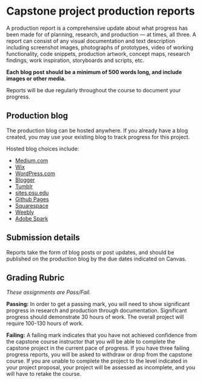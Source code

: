 # Capstone project production reports

A production report is a comprehensive update about what progress has been made for of planning, research, and production — at times, all three. A report can consist of any visual documentation and text description including screenshot images, photographs of prototypes, video of working functionality, code snippets, production artwork, concept maps, research findings, work inspiration, storyboards and scripts, etc.

**Each blog post should be a minimum of 500 words long, and include images or other media.**

Reports will be due regularly throughout the course to document your progress.

## Production blog

The production blog can be hosted anywhere. If you already have a blog created, you may use your existing blog to track progress for this project.

Hosted blog choices include:

- [Medium.com](http://medium.com)
- [Wix](https://www.wix.com/)
- [WordPress.com](http://wordpress.com)
- [Blogger](https://www.blogger.com)
- [Tumblr](https://www.tumblr.com/)
- [sites.psu.edu](https://sites.psu.edu)
- [Github Pages](https://pages.github.com/)
- [Squarespace](http://squarespace.com)
- [Weebly](https://www.weebly.com/)
- [Adobe Spark](https://spark.adobe.com/)

## Submission details

Reports take the form of blog posts or post updates, and should be published on the production blog by the due dates indicated on Canvas.

## Grading Rubric

*These assignments are Pass/Fail.*

**Passing:** In order to get a passing mark, you will need to show significant progress in research and production through documentation. Significant progress should demonstrate 30 hours of work. The overall project will require 100-130 hours of work.

**Failing:** A failing mark indicates that you have not achieved confidence from the capstone course instructor that you will be able to complete the capstone project in the current pace of progress. If you have three failing progress reports, you will be asked to withdraw or drop from the capstone course. If you are unable to complete the project to the level indicated in your project proposal, your project will be assessed as incomplete, and you will have to retake the course.
